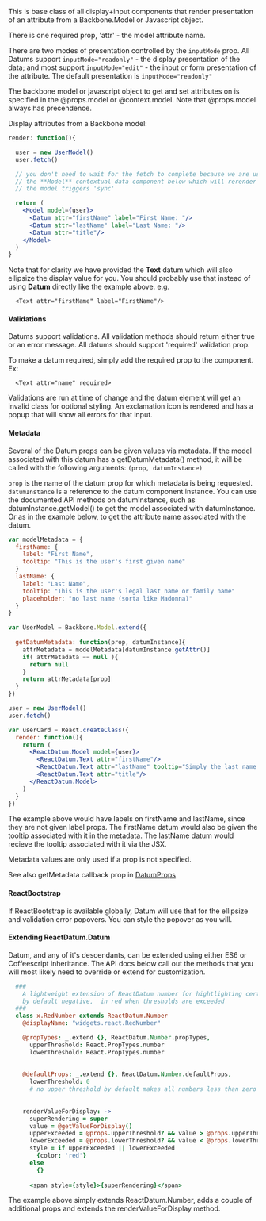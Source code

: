 
This is base class of all display+input components that render presentation of an attribute from a Backbone.Model or Javascript object.

There is one required prop, 'attr' - the model attribute name.

There are two modes of presentation controlled by the `inputMode` prop.  All Datums support `inputMode="readonly"` - the display presentation of the data; and most support `inputMode="edit"` - the input or form presentation of the attribute. The default presentation is `inputMode="readonly"` 

The backbone model or javascript object to get and set attributes on is specified in the @props.model or @context.model. Note that @props.model always has precendence.

Display attributes from a Backbone model:

```jsx
render: function(){

  user = new UserModel()
  user.fetch()

  // you don't need to wait for the fetch to complete because we are using
  // the **Model** contextual data component below which will rerender when
  // the model triggers 'sync'

  return (
    <Model model={user}>
      <Datum attr="firstName" label="First Name: "/>
      <Datum attr="lastName" label="Last Name: "/>
      <Datum attr="title"/>
    </Model>
  )
}
```

Note that for clarity we have provided the **Text** datum which will also ellipsize the display value for you.  You should probably use that instead of using **Datum** directly like the example above.  e.g.
```
  <Text attr="firstName" label="FirstName"/>
```

#### Validations

Datums support validations.  All validation methods should return either true or an error message.  All datums should support 'required' validation prop.

To make a datum required, simply add the required prop to the component.  Ex:
```
  <Text attr="name" required>
```
Validations are run at time of change and the datum element will get an invalid class for optional styling.  An exclamation icon is rendered and has a popup that will show all errors for that input.

#### Metadata

Several of the Datum props can be given values via metadata.   If the model associated with this datum has a getDatumMetadata() method, it will be called with the following arguments: `(prop, datumInstance)`  

`prop` is the name of the datum prop for which metadata is being requested.
`datumInstance` is a reference to the datum component instance.  You can use the documented API methods on datumInstance, such as datumInstance.getModel() to get the model associated with datumInstance. Or as in the example below, to get the attribute name associated with the datum.

```jsx
var modelMetadata = {
  firstName: {
    label: "First Name",
    tooltip: "This is the user's first given name"
  }
  lastName: {
    label: "Last Name",
    tooltip: "This is the user's legal last name or family name"
    placeholder: "no last name (sorta like Madonna)"
  }
}

var UserModel = Backbone.Model.extend({
  
  getDatumMetadata: function(prop, datumInstance){
    attrMetadata = modelMetadata[datumInstance.getAttr()]
    if( attrMetadata == null ){ 
      return null 
    } 
    return attrMetadata[prop]
  }
})

user = new UserModel()
user.fetch()

var userCard = React.createClass({
  render: function(){
    return (
      <ReactDatum.Model model={user}>
        <ReactDatum.Text attr="firstName"/>
        <ReactDatum.Text attr="lastName" tooltip="Simply the last name (no Madonnas allowed)"/>
        <ReactDatum.Text attr="title"/>
      </ReactDatum.Model>
    )
  }
})
```
The example above would have labels on firstName and lastName, since they are not given label props.   The firstName datum would also be given the tooltip associated with it in the metadata.  The lastName datum would recieve the tooltip associated with it via the JSX.   

Metadata values are only used if a prop is not specified.

See also getMetadata callback prop in [DatumProps](#Datum-propTypes)


#### ReactBootstrap 

If ReactBootstrap is available globally, Datum will use that for the ellipsize and validation error popovers.  You can style the popover as you will.  

#### Extending ReactDatum.Datum

Datum, and any of it's descendants, can be extended using either ES6 or Coffeescript inheritance.  The API docs below call out the methods that you will most likely need to override or extend for customization.

```coffeescript
  ###
    A lightweight extension of ReactDatum number for hightlighting certain numbers,
    by default negative,  in red when thresholds are exceeded 
  ###
  class x.RedNumber extends ReactDatum.Number
    @displayName: "widgets.react.RedNumber"

    @propTypes: _.extend {}, ReactDatum.Number.propTypes,
      upperThreshold: React.PropTypes.number
      lowerThreshold: React.PropTypes.number
      
    
    @defaultProps: _.extend {}, ReactDatum.Number.defaultProps,
      lowerThreshold: 0
      # no upper threshold by default makes all numbers less than zero red
      
      
    renderValueForDisplay: ->
      superRendering = super
      value = @getValueForDisplay()
      upperExceeded = @props.upperThreshold? && value > @props.upperThreshold
      lowerExceeded = @props.lowerThreshold? && value < @props.lowerThreshold
      style = if upperExceeded || lowerExceeded
        {color: 'red'}
      else
        {}
      
      <span style={style}>{superRendering}</span>
``` 

The example above simply extends ReactDatum.Number, adds a couple of additional props and extends the renderValueForDisplay method.  

  




